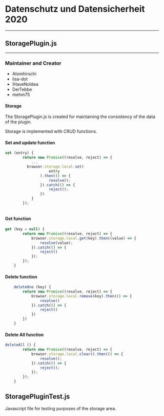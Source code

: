 # **Datenschutz und Datensicherheit 2020**
*****


## StoragePlugin.js 

---

### Maintainer and Creator

- Atomhirschi
- lisa-dot
- IHaveNoIdea
- DerTebbe
- mehm75

#### Storage

The StoragePlugin.js is created for maintaining the consistency of the data of the plugin. <br>

Storage is implemented with CRUD functions.<br>

#### **Set and update function**

```javascript
set (entry) {
        return new Promise((resolve, reject) => {
            ...
          browser.storage.local.set(
                    entry
                ).then(() => {
                    resolve();
                }).catch(() => {
                    reject();
                })
            }
        });
    

```

#### **Get function**

```javascript
get (key = null) {
        return new Promise((resolve, reject) => {
            browser.storage.local.get(key).then((value) => {
                resolve(value);
            }).catch(() => {
                reject()
            });
        });
    }
```

#### **Delete function**

```javascript
    deleteOne (key) {
        return new Promise((resolve, reject) => {
            browser.storage.local.remove(key).then(() => {
                resolve()
            }).catch(() => {
                reject()
            })
        })
    }
```

#### **Delete All function**

```javascript
deleteAll () {
        return new Promise((resolve, reject) => {
            browser.storage.local.clear().then(() => {
                resolve();
            }).catch(() => {
                reject();
            });
        });
    }
```

## StoragePluginTest.js

Javascript file for testing purposes of the storage area.
